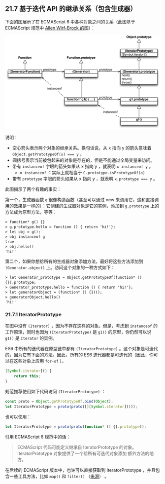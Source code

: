 ## 21.7 基于迭代 API 的继承关系（包含生成器）

下面的图展示了在 ECMAScript 6 中各种对象之间的关系（此图基于 ECMAScript 规范中 [Allen Wirf-Brock 的图](http://www.ecma-international.org/ecma-262/6.0/#sec-generatorfunction-objects)）：

![](../imgs/14.jpg)

说明：

* 空心箭头表示两个对象的继承关系。换句话说，从 x 指向 y 的箭头意味着 `Object.getPrototypeOf(x) === y` 。
* 圆括号表示当前被包起来的对象是存在的，但是不能通过全局变量来访问。
* 带有 `instanceof` 字眼的箭头如果从 x 指向 y ，就表明 `x instanceof y` 。
    * `o instanceof C` 实际上就相当于 `C.prototype.isPrototypeOf(o)`
* 带有 `prototype` 字眼的箭头如果从 x 指向 y ，就表明 `x.prototype === y` 。

此图揭示了两个有趣的事实：

第一个，生成器函数 `g` 很像构造函数（甚至可以通过 new 来调用它，这和直接调用的效果是一样的）：它创建的生成器对象是它的实例，添加到 `g.prototype` 上的方法成为原型方法，等等：

```
> function* g() {}
> g.prototype.hello = function () { return 'hi!'};
> let obj = g();
> obj instanceof g
true
> obj.hello()
'hi!'
```

第二个，如果你想给所有的生成器对象添加方法，最好将这些方法添加到 `(Generator.object)` 上。访问这个对象的一种方式如下：

```
> let Generator_prototype = Object.getPrototypeOf(function* () {}).prototype;
> Generator_prototype.hello = function () { return 'hi!'};
> let generatorObject = (function* () {})();
> generatorObject.hello()
'hi!'
```

### 21.7.1 IteratorPrototype

在图中没有 `(Iterator)` ，因为不存在这样的对象。但是，考虑到 `instanceof` 的工作原理，同时也因为 `(IteratorPrototype)` 是 `g1()` 的原型，你仍然可以说 `g1()` 是 `Iterator` 的实例。

ES6 中所有的迭代器在原型链中都有 `(IteratorPrototype)` 。这个对象是可迭代的，因为它有下面的方法。因此，所有的 ES6 迭代器都是可迭代的（因此，你可以在这些对象上应用 `for-of` ）。

```js
[Symbol.iterator]() {
    return this;
}
```

规范推荐使用如下代码访问 `(IteratorPrototype)` ：

```js
const proto = Object.getPrototypeOf.bind(Object);
let IteratorPrototype = proto(proto([][Symbol.iterator]()));
```

也可以使用：

```js
let IteratorPrototype = proto(proto(function* () {}.prototype));
```

引用 ECMAScript 6 规范中的话：

> ECMAScript 代码可能定义继承自 IteratorPrototype 的对象。IteratorPrototype 对象提供了一个给所有可迭代对象添加 额外方法的地方。

在后续的 ECMAScript 版本中，也许可以直接获取到 IteratorPrototype ，并且包含一些工具方法，比如 `map()` 和 `filter()` （[来源](https://github.com/rwaldron/tc39-notes/blob/master/es6/2014-07/jul-30.md#47-revisit-comprehension-decision-from-last-meeting)） 。


